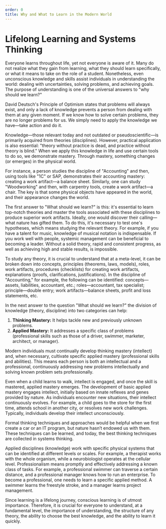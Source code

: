 ```yaml
---
order: 0
title: Why and What to Learn in the Modern World
---
```


# Lifelong Learning and Systems Thinking

Everyone learns throughout life, yet not everyone is aware of it. Many do not realize what they gain from learning, what they should learn specifically, or what it means to take on the role of a student. Nonetheless, even unconscious knowledge and skills assist individuals in understanding the world: dealing with uncertainties, solving problems, and achieving goals. The purpose of understanding is one of the universal answers to "why should we learn?"

David Deutsch's Principle of Optimism states that problems will always exist, and only a lack of knowledge prevents a person from dealing with them at any given moment. If we know how to solve certain problems, they are no longer problems for us. We simply need to apply the knowledge we have—take action and do it.

Knowledge—those relevant today and not outdated or pseudoscientific—is primarily acquired from theories (disciplines). However, practical application is also essential: "theory without practice is dead, and practice without theory is blind." When we apply this knowledge in life and use certain tools to do so, we demonstrate mastery. Through mastery, something changes (or emerges) in the physical world.

For instance, a person studies the discipline of "Accounting" and then, using tools like "1C" or SAP, demonstrates their accounting mastery: creating a work artifact—a balance sheet. Similarly, one can study "Woodworking" and then, with carpentry tools, create a work artifact—a chair. The key is that some physical objects have appeared in the world, and their appearance changes the world.

The first answer to "What should we learn?" is this: it's essential to learn top-notch theories and master the tools associated with these disciplines to produce superior work artifacts. Ideally, one would discover their calling—what nature has gifted them. To do this, it's necessary to test one's hypotheses, which means studying the relevant theory. For example, if you have a talent for music, knowledge of musical notation is indispensable. If you work well with people, systemic management can be beneficial to becoming a leader. Without a solid theory, rapid and consistent progress, as well as achieving high and stable results, is impossible.

To study any theory, it is crucial to understand that at a meta-level, it can be broken down into concepts, principles (theorems, laws, models), roles, work artifacts, procedures (checklists) for creating work artifacts, explanations (proofs, clarifications, justifications). In the discipline of "Accounting," for example, the following can be identified: concepts—assets, liabilities, accountant, etc.; roles—accountant, tax specialist; principle—double entry; work artifacts—balance sheets, profit and loss statements, etc.

In the next answer to the question "What should we learn?" the division of knowledge (theory, discipline) into two categories can help:

1. **Thinking Mastery:** It helps tackle new and previously unknown problems.
2. **Applied Mastery:** It addresses a specific class of problems (professional skills such as those of a driver, swimmer, marketer, architect, or manager).

Modern individuals must continually develop thinking mastery (intellect) and, when necessary, cultivate specific applied mastery (professional skills and abilities). This means each person is both an intellectual and a professional, continuously addressing new problems intellectually and solving known problem sets professionally. 

Even when a child learns to walk, intellect is engaged, and once the skill is mastered, applied mastery emerges. The development of basic applied mastery engages intellect, initially based on innate reflexes and genes provided by nature. As individuals encounter new situations, their intellect continuously evolves. For example, a child goes to the store for the first time, attends school in another city, or resolves new work challenges. Typically, individuals develop their intellect unconsciously.

Formal thinking techniques and approaches would be helpful when we first create a car or an IT program, but nature hasn’t endowed us with them. These techniques can be learned, and today, the best thinking techniques are collected in systems thinking.

Applied disciplines (knowledge) work with specific physical systems that can be identified at different levels or scales. For example, a therapist works with the whole organism, while a neurobiologist operates at the cellular level. Professionalism means promptly and effectively addressing a known class of tasks. For example, a professional swimmer can traverse a certain distance, and a professional manager knows how to run an enterprise. To become a professional, one needs to learn a specific applied method. A swimmer learns the freestyle stroke, and a manager learns project management.

Since learning is a lifelong journey, conscious learning is of utmost importance. Therefore, it is crucial for everyone to understand, at a fundamental level, the importance of understanding, the structure of any theory, the ability to choose the best knowledge, and the ability to learn it quickly.
